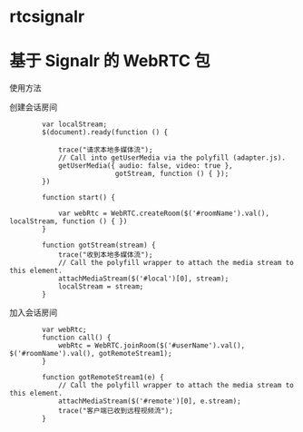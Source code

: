 rtcsignalr
==========

基于 Signalr 的 WebRTC 包
==========

使用方法

创建会话房间


            var localStream;
            $(document).ready(function () {

                trace("请求本地多媒体流");
                // Call into getUserMedia via the polyfill (adapter.js).
                getUserMedia({ audio: false, video: true },
                              gotStream, function () { });
            })

            function start() {

                var webRtc = WebRTC.createRoom($('#roomName').val(), localStream, function () { })
            }

            function gotStream(stream) {
                trace("收到本地多媒体流");
                // Call the polyfill wrapper to attach the media stream to this element.
                attachMediaStream($('#local')[0], stream);
                localStream = stream;
            }

加入会话房间


            var webRtc;
            function call() {
                webRtc = WebRTC.joinRoom($('#userName').val(), $('#roomName').val(), gotRemoteStream1);
            }

            function gotRemoteStream1(e) {
                // Call the polyfill wrapper to attach the media stream to this element.
                attachMediaStream($('#remote')[0], e.stream);
                trace("客户端已收到远程视频流");
            }
